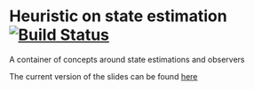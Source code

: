 # Heuristic on state estimation [![Build Status](https://travis-ci.org/lparolin/state_estimation.svg?branch=master)](https://travis-ci.org/lparolin/state_estimation)

A container of concepts around state estimations and observers

The current version of the slides can be found [here](slides/state_estimation.pdf)
